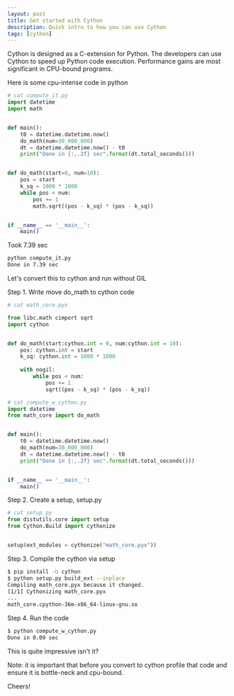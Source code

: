 ```yaml
---
layout: post
title: Get started with Cython
description: Quick intro to how you can use Cython
tags: [cython]
---
```


Cython is designed as a C-extension for Python. 
The developers can use Cython to speed up Python code execution. 
Performance gains are most significant in CPU-bound programs. 

Here is some cpu-intense code in python
```python
# cat compute_it.py 
import datetime
import math


def main():
    t0 = datetime.datetime.now()
    do_math(num=30_000_000)
    dt = datetime.datetime.now() - t0
    print("Done in {:,.2f} sec".format(dt.total_seconds()))


def do_math(start=0, num=10):
	pos = start
	k_sq = 1000 * 1000
	while pos < num:
		pos += 1
		math.sqrt((pos - k_sq) * (pos - k_sq))


if __name__ == '__main__':
    main()

```
Took 7.39 sec
```bash
python compute_it.py 
Done in 7.39 sec

```

Let's convert this to cython and run without GIL

Step 1. Write move do_math to cython code
```python
# cat math_core.pyx 

from libc.math cimport sqrt
import cython


def do_math(start:cython.int = 0, num:cython.int = 10):
    pos: cython.int = start
    k_sq: cython.int = 1000 * 1000
    
    with nogil:
        while pos < num:
            pos += 1
            sqrt((pos - k_sq) * (pos - k_sq))
```

```python
# cat compute_w_cython.py 
import datetime
from math_core import do_math


def main():
    t0 = datetime.datetime.now()
    do_math(num=30_000_000)
    dt = datetime.datetime.now() - t0
    print("Done in {:,.2f} sec".format(dt.total_seconds()))


if __name__ == '__main__':
    main()

```

Step 2. Create a setup, setup.py
```python
# cat setup.py 
from distutils.core import setup
from Cython.Build import cythonize


setup(ext_modules = cythonize("math_core.pyx"))

```

Step 3. Compile the cython via setup
```bash
$ pip install -U cython
$ python setup.py build_ext --inplace
Compiling math_core.pyx because it changed.
[1/1] Cythonizing math_core.pyx
...
math_core.cpython-36m-x86_64-linux-gnu.so

```

Step 4. Run the code
```bash
$ python compute_w_cython.py 
Done in 0.09 sec
```
This is quite impressive isn't it?

Note: it is important that before you convert to cython 
profile that code and ensure it is bottle-neck and cpu-bound.

Cheers!